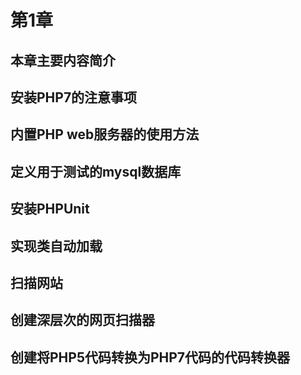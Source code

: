 # 第1章
## 本章主要内容简介
## 安装PHP7的注意事项
## 内置PHP web服务器的使用方法
## 定义用于测试的mysql数据库
## 安装PHPUnit
## 实现类自动加载
## 扫描网站
## 创建深层次的网页扫描器
## 创建将PHP5代码转换为PHP7代码的代码转换器
